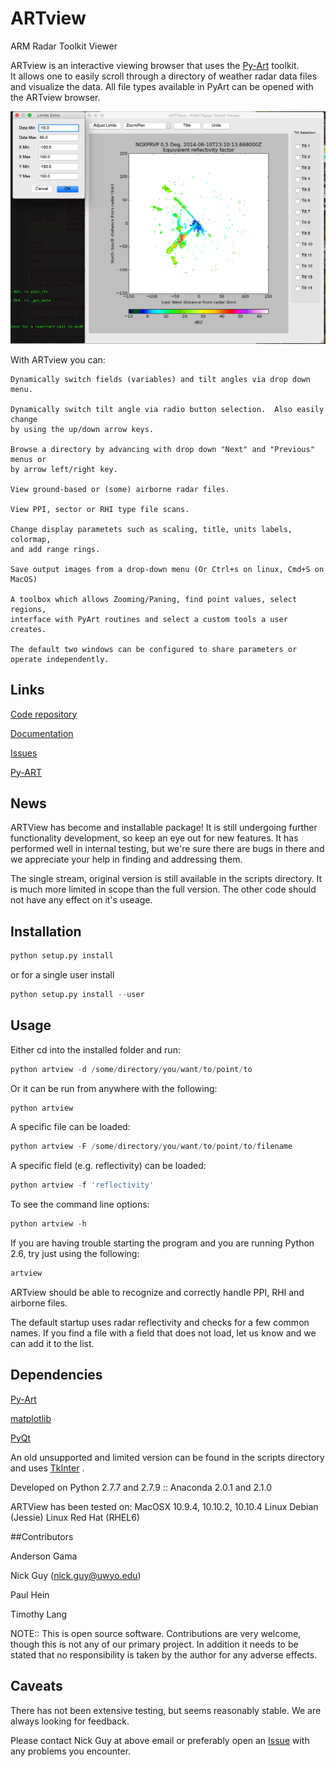 ARTview
=======

ARM Radar Toolkit Viewer

ARTview is an interactive viewing browser that uses the [Py-Art](https://github.com/ARM-DOE/pyart) toolkit.  
It allows one to easily scroll through a directory of weather radar data files 
and visualize the data.  All file types available in PyArt can be opened with
the ARTview browser.

![Screenshot](https://github.com/nguy/artview/blob/master/ARTView_Screenshot.png)

With ARTview you can:

	Dynamically switch fields (variables) and tilt angles via drop down menu.
    
    Dynamically switch tilt angle via radio button selection.  Also easily change 
    by using the up/down arrow keys.
    
    Browse a directory by advancing with drop down "Next" and "Previous" menus or 
    by arrow left/right key.
    
    View ground-based or (some) airborne radar files.
    
    View PPI, sector or RHI type file scans.
    
    Change display parametets such as scaling, title, units labels, colormap,  
    and add range rings.
    
    Save output images from a drop-down menu (Or Ctrl+s on linux, Cmd+S on MacOS)
    
    A toolbox which allows Zooming/Paning, find point values, select regions,
    interface with PyArt routines and select a custom tools a user creates.
    
    The default two windows can be configured to share parameters or operate independently.
    
## Links
[Code repository](https://github.com/nguy/artview)

[Documentation](https://rawgit.com/nguy/artview/master/docs/build/html/index.html)

[Issues](https://github.com/nguy/artview/issues)

[Py-ART](https://github.com/ARM-DOE/pyart)
  
## News
ARTView has become and installable package!
It is still undergoing further functionality development, so keep an eye out for new
features.  It has performed well in internal testing, but we're sure there are bugs in
there and we appreciate your help in finding and addressing them.

The single stream, original version is still available in the scripts directory. It is 
much more limited in scope than the full version.
The other code should not have any effect on it's useage.

## Installation
```python
python setup.py install
```

or for a single user install
```python
python setup.py install --user
```

## Usage
Either cd into the installed folder and run:

```python
python artview -d /some/directory/you/want/to/point/to
```

Or it can be run from anywhere with the following:

```python
python artview
```

A specific file can be loaded:
```python
python artview -F /some/directory/you/want/to/point/to/filename
```

A specific field (e.g. reflectivity) can be loaded:
```python
python artview -f 'reflectivity'
```

To see the command line options:
```python
python artview -h
```

If you are having trouble starting the program and you are running Python 2.6,
try just using the following:
```python
artview
```

ARTview should be able to recognize and correctly handle PPI, RHI and airborne files.

The default startup uses radar reflectivity and checks for a few common names.
If you find a file with a field that does not load, let us know and we can add it
to the list.

## Dependencies
[Py-Art](https://github.com/ARM-DOE/pyart)

[matplotlib](http://matplotlib.org)

[PyQt](http://www.riverbankcomputing.co.uk/software/pyqt/intro)

An old unsupported and limited version can be found in the scripts directory and uses
[TkInter](https://wiki.python.org/moin/TkInter) .

Developed on Python 2.7.7 and 2.7.9 :: Anaconda 2.0.1 and 2.1.0

ARTView has been tested on:
MacOSX 10.9.4, 10.10.2, 10.10.4
Linux Debian (Jessie)
Linux Red Hat (RHEL6)

##Contributors

Anderson Gama

Nick Guy (nick.guy@uwyo.edu)

Paul Hein

Timothy Lang 

NOTE:: This is open source software.  Contributions are very welcome, though this is not any of our primary project.  In addition it needs to be stated that no responsibility is taken by the author for any adverse effects.

## Caveats
There has not been extensive testing, but seems reasonably stable.
We are always looking for feedback.

Please contact Nick Guy at above email or preferably open an [Issue](https://github.com/nguy/artview/issues) with any problems you encounter.
